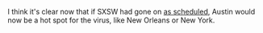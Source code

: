 I think it's clear now that if SXSW had gone on <a href="https://www.sxsw.com/2020-event-update/?_ga=2.8584572.819356914.1585317263-1624801780.1585317263">as scheduled</a>, Austin would now be a hot spot for the virus, like New Orleans or New York.
